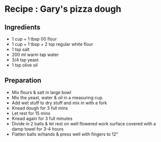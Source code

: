 # Recipe : Gary's pizza dough

## Ingredients

- 1 cup + 1 tbsp 00 flour
- 1 cup + 1 tbsp + 2 tsp regular white flour
- 1 tsp salt
- 200 ml warm tap water
- 3/4 tsp yeast
- 1 tsp olive oil

## Preparation

- Mix flours & salt in large bowl
- Mix the yeast, water & oil in a measuring cup
- Add wet stuff to dry stuff and mix in with a fork
- Knead dough for 3 full mins
- Let rest for 15 mins
- Knead again for 3 full minutes
- Divide in 2 balls & let rest on well flowered work surface covered with a damp towel for 3-4 hours
- Flatten balls w/hands & press well with fingers to 12"

